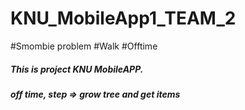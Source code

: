 # KNU_MobileApp1_TEAM_2

#Smombie problem #Walk #Offtime
##### This is project KNU MobileAPP. 
##### off time, step => grow tree and get items
